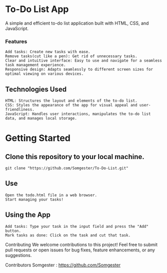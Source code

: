 
# To-Do List App

A simple and efficient to-do list application built with HTML, CSS, and JavaScript.

### Features
    Add tasks: Create new tasks with ease.
    Remove tasks(cut like a pen): Get rid of unnecessary tasks.
    Clear and intuitive interface: Easy to use and navigate for a seamless task management experience.
    Responsive design: Adapts seamlessly to different screen sizes for optimal viewing on various devices.
## Technologies Used
    HTML: Structures the layout and elements of the to-do list.
    CSS: Styles the appearance of the app for visual appeal and user-friendliness.
    JavaScript: Handles user interactions, manipulates the to-do list data, and manages local storage.
# Getting Started
  ## Clone this repository to your local machine.
    git clone "https://github.com/Somgester/To-Do-List.git"
  ## Use
    Open the todo.html file in a web browser.
    Start managing your tasks!
  ## Using the App
    Add tasks: Type your task in the input field and press the "Add" button.
    Mark tasks as done: Click on the task and cut that task.
Contributing
We welcome contributions to this project! Feel free to submit pull requests or open issues for bug fixes, feature enhancements, or any suggestions.

Contributors
Somgester : https://github.com/Somgester
